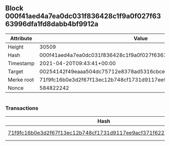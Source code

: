 ## Block 000f41aed4a7ea0dc031f836428c1f9a0f027f6363996dfa1fd8dabb4bf9912a

Attribute | Value
--- | ---
Height | 30509
Hash | 000f41aed4a7ea0dc031f836428c1f9a0f027f6363996dfa1fd8dabb4bf9912a
Timestamp | 2021-04-20T09:43:41+00:00
Target | 00254142f49eaaa504dc75712e8378ad5316cbcead634704b3734b6271167cc4
Merke root | 71f9fc16b0e3d2f67f13ec12b748cf1731d9117ee9acf371f6225ecf57321af5
Nonce | 584822242

```

```

### Transactions

Hash | Amount
--- | ---
[71f9fc16b0e3d2f67f13ec12b748cf1731d9117ee9acf371f6225ecf57321af5](71f9fc16b0e3d2f67f13ec12b748cf1731d9117ee9acf371f6225ecf57321af5.md) | 10.00000000 SKEPTI 
